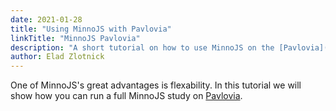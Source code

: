 ```yaml
---
date: 2021-01-28
title: "Using MinnoJS with Pavlovia"
linkTitle: "MinnoJS Pavlovia"
description: "A short tutorial on how to use MinnoJS on the [Pavlovia](pavlovia.org) platform"
author: Elad Zlotnick
---
```


One of MinnoJS's great advantages is flexability.
In this tutorial we will show how you can run a full MinnoJS study on [Pavlovia](pavlovia.org).

